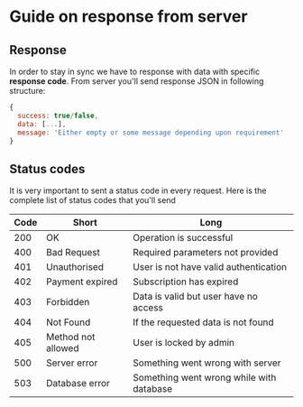 # Guide on response from server

## Response

In order to stay in sync we have to response with data with specific **response code**.
From server you'll send response JSON in following structure:

```javascript
{
  success: true/false,
  data: [...],
  message: 'Either empty or some message depending upon requirement'
}
```

## Status codes

It is very important to sent a status code in every request. Here is the complete list of status codes that you'll send

| **Code** | **Short**          | **Long**                                 |
| -------- | ------------------ | ---------------------------------------- |
| 200      | OK                 | Operation is successful                  |
| 400      | Bad Request        | Required parameters not provided         |
| 401      | Unauthorised       | User is not have valid authentication    |
| 402      | Payment expired    | Subscription has expired                 |
| 403      | Forbidden          | Data is valid but user have no access    |
| 404      | Not Found          | If the requested data is not found       |
| 405      | Method not allowed | User is locked by admin                  |
| 500      | Server error       | Something went wrong with server         |
| 503      | Database error     | Something went wrong while with database |
